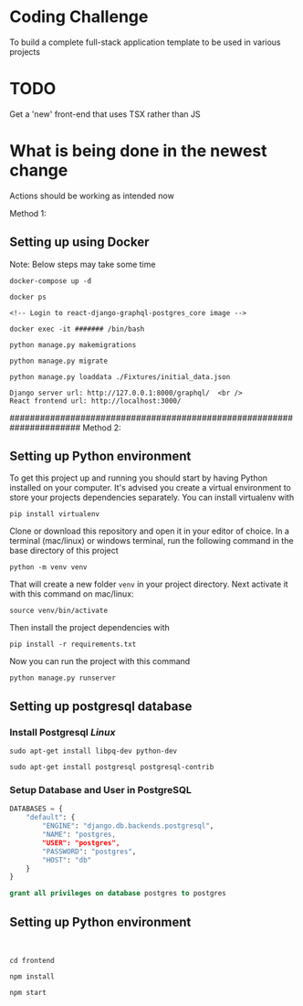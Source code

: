 # **Coding Challenge**
To build a complete full-stack application template to be used in various projects

# TODO
Get a 'new' front-end that uses TSX rather than JS

# What is being done in the newest change
Actions should be working as intended now

Method 1:
## Setting up using Docker
Note: Below steps may take some time

    docker-compose up -d

    docker ps

    <!-- Login to react-django-graphql-postgres_core image -->

    docker exec -it ####### /bin/bash

    python manage.py makemigrations

    python manage.py migrate

    python manage.py loaddata ./Fixtures/initial_data.json

    Django server url: http://127.0.0.1:8000/graphql/  <br />
    React frontend url: http://localhost:3000/
    
    
######################################################################
Method 2:
## Setting up Python environment

To get this project up and running you should start by having Python installed on your computer. It's advised you create a virtual environment to store your projects dependencies separately. You can install virtualenv with <br />

```
pip install virtualenv
```

Clone or download this repository and open it in your editor of choice. In a terminal (mac/linux) or windows terminal, run the following command in the base directory of this project

```
python -m venv venv
```

That will create a new folder `venv` in your project directory. Next activate it with this command on mac/linux:

```
source venv/bin/activate
```

Then install the project dependencies with

```
pip install -r requirements.txt
```

Now you can run the project with this command

```
python manage.py runserver
```

## Setting up postgresql database

### Install Postgresql **_Linux_**

```
sudo apt-get install libpq-dev python-dev
```

```
sudo apt-get install postgresql postgresql-contrib
```



### Setup Database and User in PostgreSQL


```python
DATABASES = {
    "default": {
        "ENGINE": "django.db.backends.postgresql",
        "NAME": "postgres,
        "USER": "postgres",
        "PASSWORD": "postgres",
        "HOST": "db"
    }
}
```


```SQL
grant all privileges on database postgres to postgres
```

## Setting up Python environment
<br />

```
cd frontend

npm install

npm start
```
